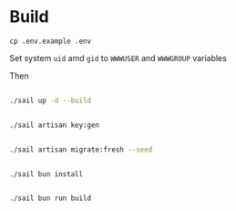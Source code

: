 # Build
`cp .env.example .env`

Set system `uid` amd `gid` to `WWWUSER` and `WWWGROUP` variables

Then
```bash

./sail up -d --build
```
```bash

./sail artisan key:gen
```
```bash

./sail artisan migrate:fresh --seed
```
```bash

./sail bun install
```
```bash

./sail bun run build
```
